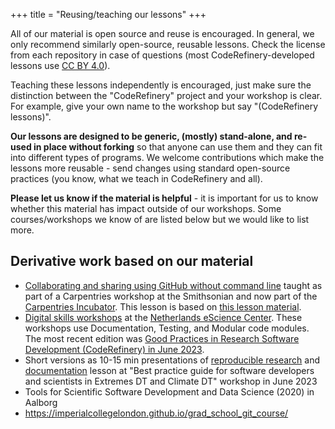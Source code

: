 +++
title = "Reusing/teaching our lessons"
+++

All of our material is open source and reuse is encouraged.  In
general, we only recommend similarly open-source, reusable lessons.
Check the license from each repository in case of questions (most
CodeRefinery-developed lessons use [CC BY
4.0](https://creativecommons.org/licenses/by/4.0/)).

Teaching these lessons independently is encouraged, just make sure the
distinction between the "CodeRefinery" project and your workshop is
clear.  For example, give your own name to the workshop but say
"(CodeRefinery lessons)".

**Our lessons are designed to be generic, (mostly) stand-alone, and
re-used in place without forking** so that anyone can use them and
they can fit into different types of programs.  We welcome
contributions which make the lessons more reusable - send changes
using standard open-source practices (you know, what we teach in
CodeRefinery and all).

**Please let us know if the material is helpful** - it is important for us to
know whether this material has impact outside of our workshops. Some
courses/workshops we know of are listed below but we would like to list more.


## Derivative work based on our material

- [Collaborating and sharing using GitHub without command
  line](https://miketrizna.github.io/github-without-command-line/)
  taught as part of a Carpentries workshop at the Smithsonian and now
  part of the [Carpentries
  Incubator](https://github.com/carpentries-incubator/proposals/issues/166).
  This lesson is based on [this lesson
  material](https://coderefinery.github.io/github-without-command-line/).
- [Digital skills workshops](https://www.esciencecenter.nl/digital-skills/) at
  the [Netherlands eScience Center](https://www.esciencecenter.nl/). These
  workshops use Documentation, Testing, and Modular code modules. The most
  recent edition was [Good Practices in Research Software Development
  (CodeRefinery) in June 2023](https://esciencecenter-digital-skills.github.io/2023-06-19-ds-cr/).
- Short versions as 10-15 min presentations of [reproducible
  research](https://doi.org/10.5281/zenodo.8089472)  and
  [documentation](https://github.com/samumantha/documentation_example) lesson
  at "Best practice guide for software developers and scientists in Extremes DT
  and Climate DT" workshop in June 2023
- Tools for Scientific Software Development and Data Science (2020) in Aalborg
- <https://imperialcollegelondon.github.io/grad_school_git_course/>

